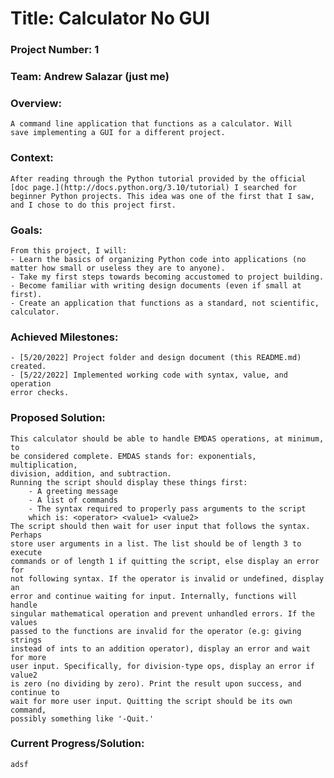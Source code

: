 # Title: Calculator No GUI
### Project Number: 1
### Team: Andrew Salazar (just me)
### Overview: 
    A command line application that functions as a calculator. Will
    save implementing a GUI for a different project.
### Context:
    After reading through the Python tutorial provided by the official 
    [doc page.](http://docs.python.org/3.10/tutorial) I searched for
    beginner Python projects. This idea was one of the first that I saw, 
    and I chose to do this project first. 
### Goals:
    From this project, I will:
    - Learn the basics of organizing Python code into applications (no 
    matter how small or useless they are to anyone). 
    - Take my first steps towards becoming accustomed to project building. 
    - Become familiar with writing design documents (even if small at first).
    - Create an application that functions as a standard, not scientific, 
    calculator.
### Achieved Milestones:
    - [5/20/2022] Project folder and design document (this README.md) created.
    - [5/22/2022] Implemented working code with syntax, value, and operation 
    error checks.

### Proposed Solution:
    This calculator should be able to handle EMDAS operations, at minimum, to
    be considered complete. EMDAS stands for: exponentials, multiplication, 
    division, addition, and subtraction.
    Running the script should display these things first:
        - A greeting message
        - A list of commands
        - The syntax required to properly pass arguments to the script
        which is: <operator> <value1> <value2>
    The script should then wait for user input that follows the syntax. Perhaps 
    store user arguments in a list. The list should be of length 3 to execute 
    commands or of length 1 if quitting the script, else display an error for 
    not following syntax. If the operator is invalid or undefined, display an 
    error and continue waiting for input. Internally, functions will handle 
    singular mathematical operation and prevent unhandled errors. If the values 
    passed to the functions are invalid for the operator (e.g: giving strings 
    instead of ints to an addition operator), display an error and wait for more 
    user input. Specifically, for division-type ops, display an error if value2 
    is zero (no dividing by zero). Print the result upon success, and continue to 
    wait for more user input. Quitting the script should be its own command, 
    possibly something like '-Quit.'
### Current Progress/Solution:
    adsf